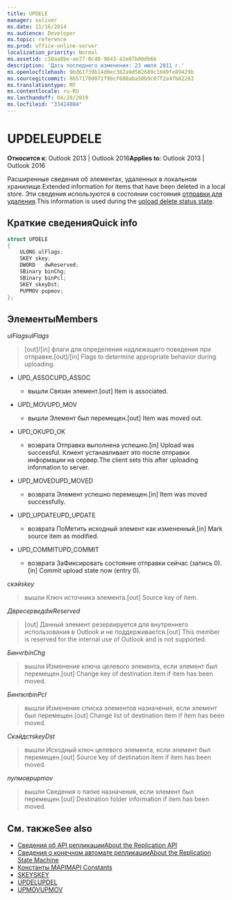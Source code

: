 ```yaml
---
title: UPDELE
manager: soliver
ms.date: 11/16/2014
ms.audience: Developer
ms.topic: reference
ms.prod: office-online-server
localization_priority: Normal
ms.assetid: c38aa8be-ae77-0c40-9843-42e07b80db6b
description: 'Дата последнего изменения: 23 июля 2011 г.'
ms.openlocfilehash: 9bd61739b14d0ec382a9d582689c1049fe89429b
ms.sourcegitcommit: 8657170d071f9bcf680aba50b9c07f2a4fb82283
ms.translationtype: MT
ms.contentlocale: ru-RU
ms.lasthandoff: 04/28/2019
ms.locfileid: "33424884"
---
```

# <a name="updele"></a><span data-ttu-id="8b3e4-103">UPDELE</span><span class="sxs-lookup"><span data-stu-id="8b3e4-103">UPDELE</span></span>

<span data-ttu-id="8b3e4-104">**Относится к**: Outlook 2013 | Outlook 2016</span><span class="sxs-lookup"><span data-stu-id="8b3e4-104">**Applies to**: Outlook 2013 | Outlook 2016</span></span> 
  
<span data-ttu-id="8b3e4-105">Расширенные сведения об элементах, удаленных в локальном хранилище.</span><span class="sxs-lookup"><span data-stu-id="8b3e4-105">Extended information for items that have been deleted in a local store.</span></span> <span data-ttu-id="8b3e4-106">Эти сведения используются в состоянии состояния [отправки для удаления](upload-delete-status-state.md).</span><span class="sxs-lookup"><span data-stu-id="8b3e4-106">This information is used during the [upload delete status state](upload-delete-status-state.md).</span></span>
  
## <a name="quick-info"></a><span data-ttu-id="8b3e4-107">Краткие сведения</span><span class="sxs-lookup"><span data-stu-id="8b3e4-107">Quick info</span></span>

```cpp
struct UPDELE 
{ 
    ULONG ulFlags; 
    SKEY skey; 
    DWORD   dwReserved; 
    SBinary binChg; 
    SBinary binPcl; 
    SKEY skeyDst; 
    PUPMOV pupmov; 
};
```

## <a name="members"></a><span data-ttu-id="8b3e4-108">Элементы</span><span class="sxs-lookup"><span data-stu-id="8b3e4-108">Members</span></span>

<span data-ttu-id="8b3e4-109">_ulFlags_</span><span class="sxs-lookup"><span data-stu-id="8b3e4-109">_ulFlags_</span></span>
  
> <span data-ttu-id="8b3e4-110">[out]/[in] флаги для определения надлежащего поведения при отправке.</span><span class="sxs-lookup"><span data-stu-id="8b3e4-110">[out]/[in] Flags to determine appropriate behavior during uploading.</span></span>
    
  - <span data-ttu-id="8b3e4-111">UPD_ASSOC</span><span class="sxs-lookup"><span data-stu-id="8b3e4-111">UPD_ASSOC</span></span>
    
    - <span data-ttu-id="8b3e4-112">вышли Связан элемент.</span><span class="sxs-lookup"><span data-stu-id="8b3e4-112">[out] Item is associated.</span></span>
    
  - <span data-ttu-id="8b3e4-113">UPD_MOV</span><span class="sxs-lookup"><span data-stu-id="8b3e4-113">UPD_MOV</span></span>
    
    - <span data-ttu-id="8b3e4-114">вышли Элемент был перемещен.</span><span class="sxs-lookup"><span data-stu-id="8b3e4-114">[out] Item was moved out.</span></span>
    
  - <span data-ttu-id="8b3e4-115">UPD_OK</span><span class="sxs-lookup"><span data-stu-id="8b3e4-115">UPD_OK</span></span> 
    
    - <span data-ttu-id="8b3e4-116">возврата Отправка выполнена успешно.</span><span class="sxs-lookup"><span data-stu-id="8b3e4-116">[in] Upload was successful.</span></span> <span data-ttu-id="8b3e4-117">Клиент устанавливает это после отправки информации на сервер.</span><span class="sxs-lookup"><span data-stu-id="8b3e4-117">The client sets this after uploading information to server.</span></span>
    
  - <span data-ttu-id="8b3e4-118">UPD_MOVED</span><span class="sxs-lookup"><span data-stu-id="8b3e4-118">UPD_MOVED</span></span>
    
    - <span data-ttu-id="8b3e4-119">возврата Элемент успешно перемещен.</span><span class="sxs-lookup"><span data-stu-id="8b3e4-119">[in] Item was moved successfully.</span></span>
    
  - <span data-ttu-id="8b3e4-120">UPD_UPDATE</span><span class="sxs-lookup"><span data-stu-id="8b3e4-120">UPD_UPDATE</span></span>
    
    - <span data-ttu-id="8b3e4-121">возврата ПоМетить исходный элемент как измененный.</span><span class="sxs-lookup"><span data-stu-id="8b3e4-121">[in] Mark source item as modified.</span></span>
    
  - <span data-ttu-id="8b3e4-122">UPD_COMMIT</span><span class="sxs-lookup"><span data-stu-id="8b3e4-122">UPD_COMMIT</span></span>
    
    - <span data-ttu-id="8b3e4-123">возврата ЗаФиксировать состояние отправки сейчас (запись 0).</span><span class="sxs-lookup"><span data-stu-id="8b3e4-123">[in] Commit upload state now (entry 0).</span></span>
    
<span data-ttu-id="8b3e4-124">_скэй_</span><span class="sxs-lookup"><span data-stu-id="8b3e4-124">_skey_</span></span>
  
> <span data-ttu-id="8b3e4-125">вышли Ключ источника элемента.</span><span class="sxs-lookup"><span data-stu-id="8b3e4-125">[out] Source key of item.</span></span>
    
<span data-ttu-id="8b3e4-126">_Двресервед_</span><span class="sxs-lookup"><span data-stu-id="8b3e4-126">_dwReserved_</span></span>
  
> <span data-ttu-id="8b3e4-127">[out] Данный элемент резервируется для внутреннего использования в Outlook и не поддерживается.</span><span class="sxs-lookup"><span data-stu-id="8b3e4-127">[out] This member is reserved for the internal use of Outlook and is not supported.</span></span>
    
<span data-ttu-id="8b3e4-128">_Бинчг_</span><span class="sxs-lookup"><span data-stu-id="8b3e4-128">_binChg_</span></span>
  
> <span data-ttu-id="8b3e4-129">вышли Изменение ключа целевого элемента, если элемент был перемещен.</span><span class="sxs-lookup"><span data-stu-id="8b3e4-129">[out] Change key of destination item if item has been moved.</span></span>
    
<span data-ttu-id="8b3e4-130">_Бинпкл_</span><span class="sxs-lookup"><span data-stu-id="8b3e4-130">_binPcl_</span></span>
  
> <span data-ttu-id="8b3e4-131">вышли Изменение списка элементов назначения, если элемент был перемещен.</span><span class="sxs-lookup"><span data-stu-id="8b3e4-131">[out] Change list of destination item if item has been moved.</span></span>
    
<span data-ttu-id="8b3e4-132">_Скэйдст_</span><span class="sxs-lookup"><span data-stu-id="8b3e4-132">_skeyDst_</span></span>
  
> <span data-ttu-id="8b3e4-133">вышли Исходный ключ целевого элемента, если элемент был перемещен.</span><span class="sxs-lookup"><span data-stu-id="8b3e4-133">[out] Source key of destination item if item has been moved.</span></span>
    
<span data-ttu-id="8b3e4-134">_пупмов_</span><span class="sxs-lookup"><span data-stu-id="8b3e4-134">_pupmov_</span></span>
  
> <span data-ttu-id="8b3e4-135">вышли Сведения о папке назначения, если элемент был перемещен.</span><span class="sxs-lookup"><span data-stu-id="8b3e4-135">[out] Destination folder information if item has been moved.</span></span>
    
## <a name="see-also"></a><span data-ttu-id="8b3e4-136">См. также</span><span class="sxs-lookup"><span data-stu-id="8b3e4-136">See also</span></span>

- [<span data-ttu-id="8b3e4-137">Сведения об API репликации</span><span class="sxs-lookup"><span data-stu-id="8b3e4-137">About the Replication API</span></span>](about-the-replication-api.md) 
- [<span data-ttu-id="8b3e4-138">Сведения о конечном автомате репликации</span><span class="sxs-lookup"><span data-stu-id="8b3e4-138">About the Replication State Machine</span></span>](about-the-replication-state-machine.md)
- [<span data-ttu-id="8b3e4-139">Константы MAPI</span><span class="sxs-lookup"><span data-stu-id="8b3e4-139">MAPI Constants</span></span>](mapi-constants.md)
- [<span data-ttu-id="8b3e4-140">SKEY</span><span class="sxs-lookup"><span data-stu-id="8b3e4-140">SKEY</span></span>](skey.md)
- [<span data-ttu-id="8b3e4-141">UPDEL</span><span class="sxs-lookup"><span data-stu-id="8b3e4-141">UPDEL</span></span>](updel.md)
- [<span data-ttu-id="8b3e4-142">UPMOV</span><span class="sxs-lookup"><span data-stu-id="8b3e4-142">UPMOV</span></span>](upmov.md)

